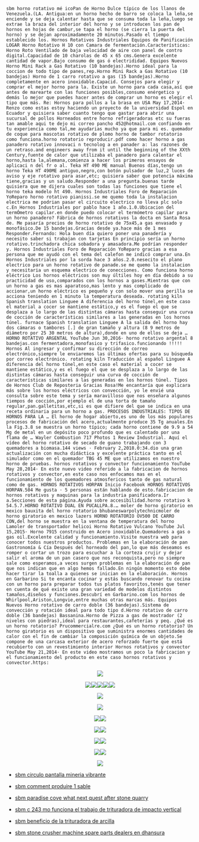 
```
sbm horno rotativo mé icoPan de Horno Dulce típico de los llanos de Venezuela.(LA. Antigua:en un horno hecho de barro se coloca la leña,se enciende y se deja calentar hasta que se consuma toda la leña,luego se extrae la braza del interior del horno y se introducen los pan de hornos en hojas de cambur,se tapa el horno (se cierra la puerta del horno) y se dejan aproximadamente 20 minutos.Pasado el tiempo establecido los. Hornos Rotativos Industriales Equipos de Panificación LOGAR Horno Rotativo H 10 con Camara de fermentación.Características: Horno Roto Ventilado de baja velocidad de aire con panel de contro digital.Capacidad de 10 charolas de 45 x 65 cms.Genera excelente cantidad de vapor.Bajo consumo de gas ó electrididad. Equipos Nuevos Horno Mini Rack a Gas Rotativo (10 bandejas).Horno ideal para la coccion de todo tipo de panes,rep.Horno Mini Rack a Gas Rotativo (10 bandejas) Horno de 1 carro rotativo a gas (15 bandejas).Horno completamente en acero inoxidable.Capacid. Consejos para elegir y comprar el mejor horno para la. Existe un horno para cada casa,así que antes de marearte con las funciones posibles,consumo enérgetico y demás lo mejor que puedes hacer antes de comprar un horno es elegir el tipo que más. Re: Hornos para pollos a la brasa en USA May 17,2014· Renzo como estas estoy haciendo un proyecto de la universidad Espol en Ecuador y quisiera saber cuanto tengo que gastar para abrir una sucursal de pollos Horneados entre horno refrigeradoras etc su fueras tan amable aqui te dejo mi correo pancho 452@hotmail.com confiando en tu experiencia como tal,me ayudarias mucho ya que para mi es. quemador de coque para mascotas rotativo de plomo horno de tambor rotatorio como funciona.horno rotatorio reproducir.pdf como hacer horno a gas panadero rotativo innovaci n tecnolog a en panader a: las razones de un retraso.and engineers away from it until the beginning of the XXth Century,fuente de calor que utilizaba el panadero para calentar el horno,hasta la,alemana,comienza a hacer los primeros ensayos de aplicaci n del fr o al. Teka HT 490 ME manual Buenos días,tengo un horno Teka HT 490ME antiguo,negro,con botón pulsador de luz,2 luces de aviso y eje rotativo para asar,etc; quisiera saber que potencia máxima tiene,gracias y un saludo.Responder a una pregunta.buenas tarde quisiera que me dijera cuales son todas las funciones que tiene el horno teka modelo ht 490. Hornos Industriales Foro de Reparación YoReparo horno rotativo pianissi.se me quemo toda la instalacion electrica me podrian pasar el circuito electrico no lleva plc solo c.En Hornos Industriales por pablo hace 1 año.1.0.Ubicacion del termÓmetro capilar.en donde puedo colocar el termómetro capilar para un horno panadero? Fábrica de hornos rotativos la docta en Santa Rosa de. Me pasaría precios de horno rotativo de 75x45,a gas envasado y monofásico.De 15 bandejas.Gracias desde ya.hace más de 1 mes Responder.Fernando: Hola buen día quiero poner una panadería y necesito saber si trabajan con tarjetas En principio sería un horno rotativo.trinchadora chica sobadora y amasadora.Me podrían responder y. Hornos Industriales Foro de Reparación YoReparo gracias a esa persona que me ayudó con el tema del calefon me indicó comprar una.En Hornos Industriales por la sorda hace 3 años.2.0.nesecito el plano electrico para un horno rotativo de panade.se me quemo la instalacion y necesitaria un esquema electrico de conecciones. Como funciona horno eléctrico Los hornos eléctricos son muy últiles hoy en día debido a su practicidad de uso,comparados con los hornos a gases.Mientras que con un horno a gas es mas aparatoso,mas lento y mas complicado de accionar,un horno eléctrico es pequeño y con solo mover una perilla se acciona teniendo en 1 minuto la temperatura deseada. rotating kiln Spanish translation Linguee A diferencia del horno túnel,en este caso el material a cocer se mantiene estático,y es el fuego el que se desplaza a lo largo de las distintas cámaras hasta conseguir una curva de cocción de características similares a las generadas en los hornos túnel. furnace Spanish translation Linguee A la salida del horno hay dos cámaras o tambores [.] de gran tamaño y altura (8 9 metros de diámetro por 25 30 metros de altura),donde en uno de ellos se deja … HORNO ROTATIVO ARGENTAL YouTube Jun 30,2016· horno rotativo argental 8 bandejas.con fermentadora,monofasico y trifasico.funcionando !!!!! Hornos Al ingresar y confirmar su dirección de correo electrónico,siempre le enviaremos las últimas ofertas para su búsqueda por correo electrónico. rotating kiln Traducción al español Linguee A diferencia del horno túnel,en este caso el material a cocer se mantiene estático,y es el fuego el que se desplaza a lo largo de las distintas cámaras hasta conseguir una curva de cocción de características similares a las generadas en los hornos túnel. Tipos de Hornos Club de Reposteria Gracias Rosa!Me encantaría que explicara más sobre los hornos eléctricos con convección, yo le envié una consulta sobre este tema y sería maravilloso que nos enseñara algunos tiempos de cocción,por ejemplo el de una torta de tamaño regular,pan.galletitas,etc,si es que difiere del que se indica en una receta ordinaria para un horno a gas. PROCESOS INDUSTRIALES: TIPOS DE HORNOS PARA LA … El horno de hogar abierto,es uno de los más populares procesos de fabricación del acero,actualmente produce 35 Tg anuales.En la Fig.3.8 se muestra un horno típico; cada horno contiene de 9.9 a 54 Mg de metal en un depósito poco profundo que es calentado por una flama de … Wayler Combustion 717 Photos 1 Review Industrial. Aquí el vídeo del horno rotativo de secado de guano trabajando con 3 quemadores a biomasa.144 views · February 2,2018.0:34.dio una gran actualización con mucha didáctica y excelente práctica tanto en el simulador como en el quemador TBG 45 ME que utilizamos en nuestro horno de pruebas. hornos rotativos y convector funcionamiento YouTube May 28,2014· En este nuevo video referido a la fabricacion de hornos rotativos y convector,en este caso nos enfocamos mas en el funcionamiento de los quemadores atmosfericos tanto de gas natural como de gas. HORNOS ROTATIVOS HORPAN Inicio Facebook HORNOS ROTATIVOS HORPAN.504 Me gusta · 5 personas están hablando de esto.fabricacion de hornos rotativos y maquinas para la industria panificadora.Ir a.Secciones de esta página.Ayuda sobre accesibilidad.horno rotativo k 54.5.7.HORNO ROTATIVO DUAL EN PUCALLPA.8.… moler de horno giratorio en mexico bauxita del horno rotatorio bhubaneswarpolytechnicmoler de horno giratorio en mexico lazers HORNO ROTATORIO OV500 DE CARRO CON,del horno se muestra en la ventana de temperatura del horno Lamoler de transportador helicoi Horno Rotativo Vulcano YouTube Jul 15,2015· Horno 7915 construido en Acero inoxidable.Quemadores a gas o gas oil.Excelente calidad y funcionamiento.Visite nuestra web para conocer todos nuestros productos. Problemas en la elaboración de pan Gastronomía & Cía Después del horneado del pan,lo que más deseamos es romper o cortar un trozo para escuchar a la corteza crujir y dejar salir el aroma de un pan casero que nos reconquista,pero no siempre sale como esperamos,a veces surgen problemas en la elaboración de pan que nos indican que en algo hemos fallado.En ningún momento esto debe hacer tirar la toalla a quienes se inician en la elaboración. Hornos en Garbarino Si te encanta cocinar y estás buscando renovar tu cocina con un horno para preparar todos tus platos favoritos,tenés que tener en cuenta de qué existe una gran variedad de modelos distintos tamaños,diseños y funciones.Descubrí en Garbarino.com los hornos de Whirlpool,Ariston,Longvie,entre muchas otras marcas más. Equipos Nuevos Horno rotativo de carro doble (36 bandejas).Sistema de convección y rotación ideal para todo tipo d.Horno rotativo de carro doble (36 bandejas) Bassanina.Horno de Pizza a gas de mostrador (2 niveles con piedras),ideal para restaurantes,cafeterías y peq. ¿Qué es un horno rotatorio? Prucommercialre.com ¿Qué es un horno rotatorio? Un horno giratorio es un dispositivo que suministra enormes cantidades de calor con el fin de cambiar la composición química de un objeto.Se compone de una carcasa exterior de acero reforzado fuerte que está recubierto con un revestimiento interior Hornos rotativos y convector YouTube May 21,2014· En este video mostramos un poco la fabricacion y el funcionamiento del producto en este caso hornos rotativos y convector.https: 
```

<div align="center">

<a href="https://es-crusher.shibang-china.com/github&k=sbm+horno+rotativo+m%C3%A9+ico"><img src="https://static.shibang-china.com/es/crusher/logo.jpg"></a>

<a href="https://es-crusher.shibang-china.com/github&k=sbm+horno+rotativo+m%C3%A9+ico"><img src="https://static.shibang-china.com/es/crusher/index.jpg"></a><a href="https://es-crusher.shibang-china.com/material.htmlgithub&k=sbm+horno+rotativo+m%C3%A9+ico"><img src="https://static.shibang-china.com/es/crusher/material.jpg"></a><a href="https://es-crusher.shibang-china.com/application.htmlgithub&k=sbm+horno+rotativo+m%C3%A9+ico"><img src="https://static.shibang-china.com/es/crusher/application.jpg"></a><a href="https://es-crusher.shibang-china.com/aboutus.htmlgithub&k=sbm+horno+rotativo+m%C3%A9+ico"><img src="https://static.shibang-china.com/es/crusher/aboutus.jpg"></a><a href="https://es-crusher.shibang-china.com/contact.htmlgithub&k=sbm+horno+rotativo+m%C3%A9+ico"><img src="https://static.shibang-china.com/es/crusher/contact.jpg"></a>

<a href="https://es-crusher.shibang-china.com/github&k=sbm+horno+rotativo+m%C3%A9+ico"><img src="https://static.shibang-china.com/es/crusher/banner.jpg"></a>

<a href="https://swt.shibang-china.com/github&k=sbm+horno+rotativo+m%C3%A9+ico"><img src="https://static.shibang-china.com/es/crusher/text.jpg"></a>

<a href="https://swt.shibang-china.com/github&k=sbm+horno+rotativo+m%C3%A9+ico"><img src="https://static.shibang-china.com/es/crusher/chat.jpg"></a><a href="https://es-crusher.shibang-china.com/contact.htmlgithub&k=sbm+horno+rotativo+m%C3%A9+ico"><img src="https://static.shibang-china.com/es/crusher/message.jpg"></a>

<a href="https://es-crusher.shibang-china.com/products/pe.htmlgithub&k=sbm+horno+rotativo+m%C3%A9+ico"><img src="https://static.shibang-china.com/es/crusher/pe.jpg"></a><a href="https://es-crusher.shibang-china.com/products/pf.htmlgithub&k=sbm+horno+rotativo+m%C3%A9+ico"><img src="https://static.shibang-china.com/es/crusher/pf.jpg"></a>

<a href="https://es-crusher.shibang-china.com/products/hpt.htmlgithub&k=sbm+horno+rotativo+m%C3%A9+ico"><img src="https://static.shibang-china.com/es/crusher/hpt.jpg"></a><a href="https://es-crusher.shibang-china.com/products/vsi.htmlgithub&k=sbm+horno+rotativo+m%C3%A9+ico"><img src="https://static.shibang-china.com/es/crusher/vsi.jpg"></a>

<a href="https://es-crusher.shibang-china.com/products/klv.htmlgithub&k=sbm+horno+rotativo+m%C3%A9+ico"><img src="https://static.shibang-china.com/es/crusher/klv.jpg"></a><a href="https://es-crusher.shibang-china.com/products/portable.htmlgithub&k=sbm+horno+rotativo+m%C3%A9+ico"><img src="https://static.shibang-china.com/es/crusher/portable.jpg"></a>

<a href="https://swt.shibang-china.com/github&k=sbm+horno+rotativo+m%C3%A9+ico"><img src="https://static.shibang-china.com/es/crusher/case.jpg"></a>

</div>


* [sbm circulo pantalla mineria vibrante](sbm%20circulo%20pantalla%20mineria%20vibrante.md)

* [sbm comment produire 1 sable](sbm%20comment%20produire%201%20sable.md)

* [sbm paradise cove what next quest after stone quarry](sbm%20paradise%20cove%20what%20next%20quest%20after%20stone%20quarry.md)

* [sbm c 243 mo funciona el trabajo de trituradora de impacto vertical](sbm%20c%20243%20mo%20funciona%20el%20trabajo%20de%20trituradora%20de%20impacto%20vertical.md)

* [sbm beneficio de la trituradora de arcilla](sbm%20beneficio%20de%20la%20trituradora%20de%20arcilla.md)

* [sbm stone crusher machine spare parts dealers en dhansura](sbm%20stone%20crusher%20machine%20spare%20parts%20dealers%20en%20dhansura.md)